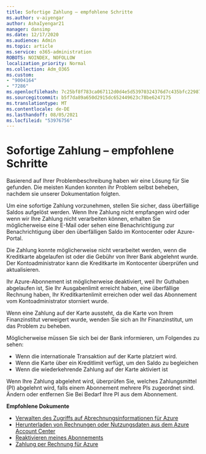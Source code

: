 ```yaml
---
title: Sofortige Zahlung – empfohlene Schritte
ms.author: v-aiyengar
author: AshaIyengar21
manager: dansimp
ms.date: 12/17/2020
ms.audience: Admin
ms.topic: article
ms.service: o365-administration
ROBOTS: NOINDEX, NOFOLLOW
localization_priority: Normal
ms.collection: Adm_O365
ms.custom:
- "9004164"
- "7286"
ms.openlocfilehash: 7c25bf8f783ca067112d0d4e5d53970324376d7c435bfc22987508edc03f9e02
ms.sourcegitcommit: b5f7da89a650d2915dc652449623c78be6247175
ms.translationtype: MT
ms.contentlocale: de-DE
ms.lasthandoff: 08/05/2021
ms.locfileid: "53976756"
---
```

# <a name="make-immediate-payment---recommended-steps"></a>Sofortige Zahlung – empfohlene Schritte

Basierend auf Ihrer Problembeschreibung haben wir eine Lösung für Sie gefunden. Die meisten Kunden konnten ihr Problem selbst beheben, nachdem sie unserer Dokumentation folgten.

Um eine sofortige Zahlung vorzunehmen, stellen Sie sicher, dass überfällige Saldos aufgelöst werden. Wenn Ihre Zahlung nicht empfangen wird oder wenn wir Ihre Zahlung nicht verarbeiten können, erhalten Sie möglicherweise eine E-Mail oder sehen eine Benachrichtigung zur Benachrichtigung über den überfälligen Saldo im Kontocenter oder Azure-Portal. 

Die Zahlung konnte möglicherweise nicht verarbeitet werden, wenn die Kreditkarte abgelaufen ist oder die Gebühr von Ihrer Bank abgelehnt wurde. Der Kontoadministrator kann die Kreditkarte im Kontocenter überprüfen und aktualisieren. 

Ihr Azure-Abonnement ist möglicherweise deaktiviert, weil Ihr Guthaben abgelaufen ist, Sie Ihr Ausgabenlimit erreicht haben, eine überfällige Rechnung haben, Ihr Kreditkartenlimit erreichen oder weil das Abonnement vom Kontoadministrator storniert wurde.  

Wenn eine Zahlung auf der Karte aussteht, da die Karte von Ihrem Finanzinstitut verweigert wurde, wenden Sie sich an Ihr Finanzinstitut, um das Problem zu beheben.  

Möglicherweise müssen Sie sich bei der Bank informieren, um Folgendes zu sehen:

- Wenn die internationale Transaktion auf der Karte platziert wird. 
- Wenn die Karte über ein Kreditlimit verfügt, um den Saldo zu begleichen 
- Wenn die wiederkehrende Zahlung auf der Karte aktiviert ist 

Wenn Ihre Zahlung abgelehnt wird, überprüfen Sie, welches Zahlungsmittel (PI) abgelehnt wird, falls einem Abonnement mehrere PIs zugeordnet sind. Ändern oder entfernen Sie Bei Bedarf Ihre PI aus dem Abonnement. 

**Empfohlene Dokumente** 

- [Verwalten des Zugriffs auf Abrechnungsinformationen für Azure](https://docs.microsoft.com/azure/billing/billing-manage-access?WT.mc_id=Portal-Microsoft_Azure_Support)
- [Herunterladen von Rechnungen oder Nutzungsdaten aus dem Azure Account Center](https://docs.microsoft.com/azure/billing/billing-download-azure-invoice-daily-usage-date?WT.mc_id=Portal-Microsoft_Azure_Support)
- [Reaktivieren meines Abonnements](https://docs.microsoft.com/azure/billing/billing-subscription-become-disable?WT.mc_id=Portal-Microsoft_Azure_Support)
- [Zahlung per Rechnung für Azure](https://docs.microsoft.com/azure/cost-management-billing/manage/pay-by-invoice) 